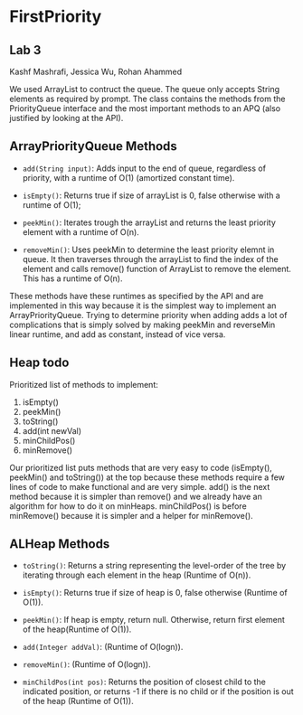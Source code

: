# FirstPriority
## Lab 3
Kashf Mashrafi, Jessica Wu, Rohan Ahammed

We used ArrayList to contruct the queue. The queue only accepts String elements as required by prompt. The class contains the methods from the PriorityQueue interface and the most important methods to an APQ (also justified by looking at the API).

## ArrayPriorityQueue Methods

* ```add(String input)```:
Adds input to the end of queue, regardless of priority, with a runtime of O(1) (amortized constant time).

* ```isEmpty()```:
Returns true if size of arrayList is 0, false otherwise with a runtime of O(1);

* ```peekMin()```:
Iterates trough the arrayList and returns the least priority element with a runtime of O(n).

* ```removeMin()```:
Uses peekMin to determine the least priority elemnt in queue. It then traverses through the arrayList to find the index of the element and calls remove() function of ArrayList to remove the element. This has a runtime of O(n).

These methods have these runtimes as specified by the API and are implemented in this way because it is the simplest way to implement an ArrayPriorityQueue. Trying to determine priority when adding adds a lot of complications that is simply solved by making peekMin and reverseMin linear runtime, and add as constant, instead of vice versa.

## Heap todo
Prioritized list of methods to implement:
1) isEmpty()
2) peekMin()
3) toString()
4) add(int newVal)
5) minChildPos()
6) minRemove()

Our prioritized list puts methods that are very easy to code (isEmpty(), peekMin() and toString()) at the top because these methods require a few lines of code to make functional and are very simple. add() is the next method because it is simpler than remove() and we already have an algorithm for how to do it on minHeaps. minChildPos() is before minRemove() because it is simpler and a helper for minRemove(). 

## ALHeap Methods 

* ```toString()```: Returns a string representing the level-order of the tree by iterating through each element in the heap (Runtime of O(n)).

* ```isEmpty()```: Returns true if size of heap is 0, false otherwise (Runtime of O(1)).

* ```peekMin()```: If heap is empty, return null. Otherwise, return first element of the heap(Runtime of O(1)).

* ```add(Integer addVal)```: (Runtime of O(logn)).

* ```removeMin()```: (Runtime of O(logn)).

* ```minChildPos(int pos)```: Returns the position of closest child to the indicated position, or returns -1 if there is no child or if the position is out of the heap (Runtime of O(1)).

